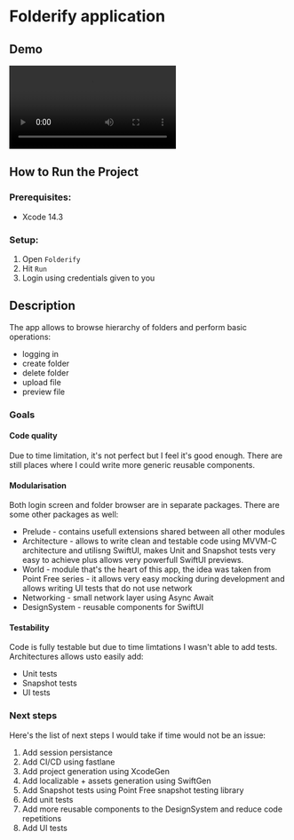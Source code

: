 # Folderify application

## Demo
![](readme-assets/folderify.mov)

## How to Run the Project

### Prerequisites:
- Xcode 14.3

### Setup:
1. Open `Folderify`
2. Hit `Run`
3. Login using credentials given to you

## Description
The app allows to browse hierarchy of folders and perform basic operations:
* logging in
* create folder
* delete folder
* upload file
* preview file

### Goals
#### Code quality
Due to time limitation, it's not perfect but I feel it's good enough. There are still places where I could 
write more generic reusable components.

#### Modularisation
Both login screen and folder browser are in separate packages. There are some other packages as well:
* Prelude - contains usefull extensions shared between all other modules
* Architecture - allows to write clean and testable code using MVVM-C architecture and utilisng SwiftUI, 
makes Unit and Snapshot tests very easy to achieve plus allows very powerfull SwiftUI previews.
* World - module that's the heart of this app, the idea was taken from Point Free series - it allows very easy
mocking during development and allows writing UI tests that do not use network
* Networking - small network layer using Async Await
* DesignSystem - reusable components for SwiftUI

#### Testability
Code is fully testable but due to time limtations I wasn't able to add tests. Architectures allows usto easily add:
* Unit tests
* Snapshot tests
* UI tests

### Next steps
Here's the list of next steps I would take if time would not be an issue:
1. Add session persistance
2. Add CI/CD using fastlane
3. Add project generation using XcodeGen
4. Add localizable + assets generation using SwiftGen
5. Add Snapshot tests using Point Free snapshot testing library
6. Add unit tests
7. Add more reusable components to the DesignSystem and reduce code repetitions
8. Add UI tests
